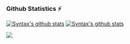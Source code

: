 ### Github Statistics ⚡
[![Syntax's github stats](https://github-readme-stats.vercel.app/api?username=ericwang401&layout=compact&show_icons=true&theme=transparent)](https://github.com/ericwang401/ericwang401) [![Syntax's github stats](https://github-readme-stats.vercel.app/api/top-langs/?username=ericwang401&layout=compact&theme=transparent)](https://github.com/ericwang401/ericwang401)

![](https://komarev.com/ghpvc/?username=ericwang401&color=blue)
